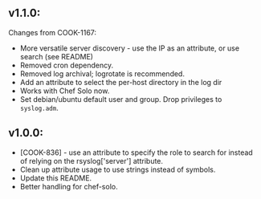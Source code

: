 ## v1.1.0:

Changes from COOK-1167:

* More versatile server discovery - use the IP as an attribute, or use
  search (see README)
* Removed cron dependency.
* Removed log archival; logrotate is recommended.
* Add an attribute to select the per-host directory in the log dir
* Works with Chef Solo now.
* Set debian/ubuntu default user and group. Drop privileges to `syslog.adm`.


## v1.0.0:

* [COOK-836] - use an attribute to specify the role to search for
  instead of relying on the rsyslog['server'] attribute.
* Clean up attribute usage to use strings instead of symbols.
* Update this README.
* Better handling for chef-solo.
